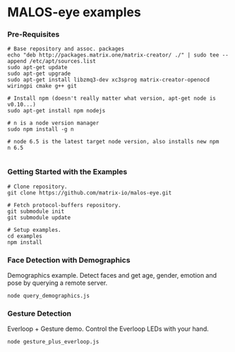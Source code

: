 # MALOS-eye examples

### Pre-Requisites
```
# Base repository and assoc. packages
echo "deb http://packages.matrix.one/matrix-creator/ ./" | sudo tee --append /etc/apt/sources.list
sudo apt-get update
sudo apt-get upgrade
sudo apt-get install libzmq3-dev xc3sprog matrix-creator-openocd wiringpi cmake g++ git

# Install npm (doesn't really matter what version, apt-get node is v0.10...)
sudo apt-get install npm nodejs

# n is a node version manager
sudo npm install -g n

# node 6.5 is the latest target node version, also installs new npm
n 6.5


```
### Getting Started with the Examples
```
# Clone repository.
git clone https://github.com/matrix-io/malos-eye.git

# Fetch protocol-buffers repository.
git submodule init
git submodule update

# Setup examples.
cd examples
npm install
```

### Face Detection with Demographics
Demographics example. Detect faces and get age, gender, emotion and pose by querying a remote server.
```
node query_demographics.js
```

### Gesture Detection
Everloop + Gesture demo. Control the Everloop LEDs with your hand.
```
node gesture_plus_everloop.js
```
